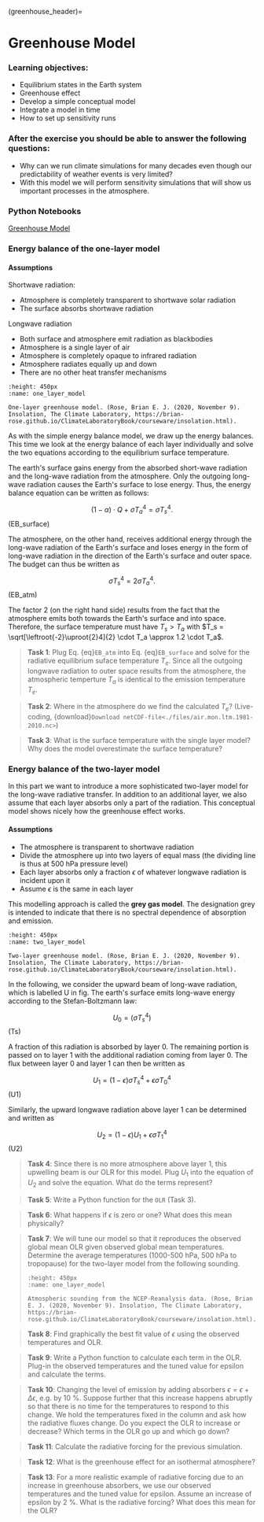 (greenhouse_header)=
# Greenhouse Model 

### Learning objectives:
* Equilibrium states in the Earth system
* Greenhouse effect
* Develop a simple conceptual model
* Integrate a model in time 
* How to set up sensitivity runs

### After the exercise you should be able to answer the following questions:
* Why can we run climate simulations for many decades even though our predictability of weather events is very limited?
* With this model we will perform sensitivity simulations that will show us important processes in the atmosphere.

### Python Notebooks
[Greenhouse Model](greenhouse:exercise)


### Energy balance of the one-layer model

#### Assumptions
Shortwave radiation:
- Atmosphere is completely transparent to shortwave solar radiation
- The surface absorbs shortwave radiation

Longwave radiation 
- Both surface and atmosphere emit radiation as blackbodies
- Atmosphere is a single layer of air
- Atmosphere is completely opaque to infrared radiation
- Atmosphere radiates equally up and down
- There are no other heat transfer mechanisms

```{figure} ./pics/one_layer_model.png
:height: 450px
:name: one_layer_model

One-layer greenhouse model. (Rose, Brian E. J. (2020, November 9). Insolation, The Climate Laboratory, https://brian-rose.github.io/ClimateLaboratoryBook/courseware/insolation.html).
```



As with the simple energy balance model, we draw up the energy balances. This
time we look at the energy balance of each layer individually and solve the two
equations according to the equilibrium surface temperature.

The earth's surface gains energy from the absorbed short-wave radiation and the
long-wave radiation from the atmosphere. Only the outgoing long-wave radiation causes
the Earth's surface to lose energy. Thus, the energy balance equation can be
written as follows:

$$
(1-\alpha) \cdot Q + \sigma T_a^4 = \sigma T_s^4.
$$ (EB_surface)

The atmosphere, on the other hand, receives additional energy through the
long-wave radiation of the Earth's surface and loses energy in the form of
long-wave radiation in the direction of the Earth's surface and outer space.
The budget can thus be written as

$$
\sigma T_s^4 = 2 \sigma T_a^4.
$$ (EB_atm)

 The factor 2 (on the right hand side) results from the fact that the atmosphere emits both towards the
Earth's surface and into space. Therefore, the surface temperature must have
$T_s>T_a$ with $T_s = \sqrt[\leftroot{-2}\uproot{2}4]{2} \cdot T_a \approx 1.2
\cdot T_a$. 

> **Task 1**: Plug Eq. {eq}`EB_atm` into Eq. {eq}`EB_surface` and solve for
> the radiative equilibrium suface temperature $T_e$. Since all
> the outgoing longwave radiation to outer space results from the atmosphere,
> the atmospheric temperture $T_a$ is identical to the emission temperature $T_e$.

> **Task 2**: Where in the atmosphere do we find the calculated $T_e$? (Live-coding, {download}`Download netCDF-file<./files/air.mon.ltm.1981-2010.nc>`)

> **Task 3**: What is the surface temperature with the single layer model? Why
> does the model overestimate the surface temperature?



### Energy balance of the two-layer model
In this part we want to introduce a more sophisticated two-layer model for the
long-wave radiative transfer. In addition to an additional layer, we also
assume that each layer absorbs only a part of the radiation. This conceptual
model shows nicely how the greenhouse effect works.

#### Assumptions
- The atmosphere is transparent to shortwave radiation
- Divide the atmosphere up into two layers of equal mass (the dividing line is thus at 500 hPa pressure level)
- Each layer absorbs only a fraction $\epsilon$ of whatever longwave radiation is incident upon it
- Assume $\epsilon$ is the same in each layer

This modelling approach is called the **grey gas model**. The designation grey is
intended to indicate that there is no spectral dependence of absorption and
emission.

```{figure} ./pics/two_layer_model.png
:height: 450px
:name: two_layer_model

Two-layer greenhouse model. (Rose, Brian E. J. (2020, November 9). Insolation, The Climate Laboratory, https://brian-rose.github.io/ClimateLaboratoryBook/courseware/insolation.html).
```

In the following, we consider the upward beam of long-wave radiation, which is
labelled U in fig. The earth's surface emits long-wave energy according to
the Stefan-Boltzmann law:

$$
U_0 = (\sigma T_s^4)
$$ (Ts)

A fraction of this radiation is absorbed by layer 0. The remaining portion is
passed on to layer 1 with the additional radiation coming from layer 0. The flux
between layer 0 and layer 1 can then be written as

$$
U_1=(1-\epsilon)\sigma T_s^4+\epsilon \sigma T_0^4
$$ (U1)

Similarly, the upward longwave radiation above layer 1 can be determined and written as 

$$
U_2=(1-\epsilon)U_1+\epsilon \sigma T_1^4
$$ (U2)

> **Task 4**: Since there is no more atmosphere above layer 1, this upwelling
> beam is our OLR for this model. Plug $U_1$ into the equation of $U_2$ and
> solve the equation. What do the terms represent? 

> **Task 5**: Write a Python function for the `OLR` (Task 3). 

> **Task 6**: What happens if $\epsilon$ is zero or one? What does this mean physically?

> **Task 7**: We will tune our model so that it reproduces the observed global mean OLR given observed global mean temperatures. Determine the average temperatures (1000-500 hPa, 500 hPa to tropopause) for the two-layer model from the following sounding.
> ```{figure} ./pics/vertical_profile.png
> :height: 450px
> :name: one_layer_model
>
> Atmospheric sounding from the NCEP-Reanalysis data. (Rose, Brian E. J. (2020, November 9). Insolation, The Climate Laboratory, https://brian-rose.github.io/ClimateLaboratoryBook/courseware/insolation.html).
>```

> **Task 8**: Find graphically the best fit value of $\epsilon$ using the observed temperatures and OLR.

> **Task 9**: Write a Python function to calculate each term in the OLR.
> Plug-in the observed temperatures and the tuned value for epsilon and
> calculate the terms.

> **Task 10**: Changing the level of emission by adding absorbers $\epsilon=\epsilon+\Delta \epsilon$, e.g. by 10 %.
> Suppose further that this increase happens abruptly so that there is no time
> for the temperatures to respond to this change. We hold the temperatures
> fixed in the column and ask how the radiative fluxes change.
> Do you expect the OLR to increase or decrease? Which terms in the OLR go up and which go down?

> **Task 11**: Calculate the radiative forcing for the previous simulation.

> **Task 12**: What is the greenhouse effect for an isothermal atmosphere?

> **Task 13**: For a more realistic example of radiative forcing due to an
> increase in greenhouse absorbers, we use our observed temperatures and the
> tuned value for epsilon. Assume an increase of epsilon by 2 %. What is the radiative forcing?
> What does this mean for the OLR? 

